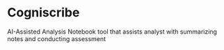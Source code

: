 # Cogniscribe
AI-Assisted Analysis Notebook tool that assists analyst with summarizing notes and conducting assessment

